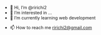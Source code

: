- 👋 Hi, I’m @ririchi2
- 👀 I’m interested in ...
- 🌱 I’m currently learning web development
<!--- - 💞️ I’m looking to collaborate on ... --->
- 📫 How to reach me ririchi2@gmail.com

<!---
ririchi2/ririchi2 is a ✨ special ✨ repository because its `README.md` (this file) appears on your GitHub profile.
You can click the Preview link to take a look at your changes.
--->
